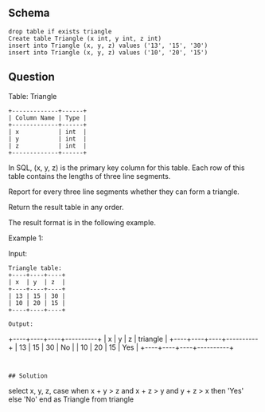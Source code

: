 ## Schema

```
drop table if exists triangle
Create table Triangle (x int, y int, z int)
insert into Triangle (x, y, z) values ('13', '15', '30')
insert into Triangle (x, y, z) values ('10', '20', '15')
```

## Question

Table: Triangle

```
+-------------+------+
| Column Name | Type |
+-------------+------+
| x           | int  |
| y           | int  |
| z           | int  |
+-------------+------+
```
In SQL, (x, y, z) is the primary key column for this table.
Each row of this table contains the lengths of three line segments.

 

Report for every three line segments whether they can form a triangle.

Return the result table in any order.

The result format is in the following example.

 

Example 1:

Input:

```
Triangle table:
+----+----+----+
| x  | y  | z  |
+----+----+----+
| 13 | 15 | 30 |
| 10 | 20 | 15 |
+----+----+----+

Output:

```
+----+----+----+----------+
| x  | y  | z  | triangle |
+----+----+----+----------+
| 13 | 15 | 30 | No       |
| 10 | 20 | 15 | Yes      |
+----+----+----+----------+
```


## Solution
```
select x, y, z,
	case
		when	x + y > z and
				x + z > y and
				y + z > x
		then 'Yes'
		else 'No'
	end as Triangle
from triangle
```
